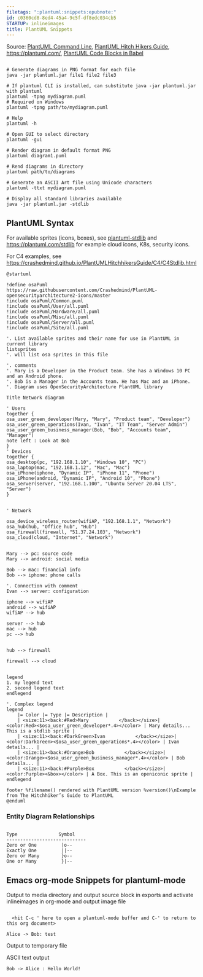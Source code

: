 ```yaml
---
filetags: ":plantuml:snippets:epubnote:"
id: c0360cd8-8ed4-45a4-9c5f-df8edc034cb5
STARTUP: inlineimages
title: PlantUML Snippets
---
```


Source: [PlantUML Command Line](https://plantuml.com/command-line),
[PlantUML Hitch Hikers
Guide](https://crashedmind.github.io/PlantUMLHitchhikersGuide),
<https://plantuml.com/>, [PlantUML Code Blocks in
Babel](https:/.mdmode.md/.md.md-contrib/babel/languages/ob-doc-plantuml.html)

``` shell

# Generate diagrams in PNG format for each file
java -jar plantuml.jar file1 file2 file3

# If plantuml CLI is installed, can substitute java -jar plantuml.jar with plantuml
plantuml -tpng mydiagram.puml
# Required on Windows
plantuml -tpng path/to/mydiagram.puml

# Help
plantuml -h

# Open GUI to select directory
plantuml -gui

# Render diagram in default format PNG
plantuml diagram1.puml

# Rend diagrams in directory
plantuml path/to/diagrams

# Generate an ASCII Art file using Unicode characters
plantuml -ttxt mydiagram.puml

# Display all standard libraries available
java -jar plantuml.jar -stdlib

```

## PlantUML Syntax

For available sprites (icons, boxes), see
[plantuml-stdlib](https://github.com/plantuml/plantuml-stdlib) and
<https://plantuml.com/stdlib> for example cloud icons, K8s, security
icons.

For C4 examples, see
<https://crashedmind.github.io/PlantUMLHitchhikersGuide/C4/C4Stdlib.html>

``` plantuml
@startuml

!define osaPuml https://raw.githubusercontent.com/Crashedmind/PlantUML-opensecurityarchitecture2-icons/master
!include osaPuml/Common.puml
!include osaPuml/User/all.puml
!include osaPuml/Hardware/all.puml
!include osaPuml/Misc/all.puml
!include osaPuml/Server/all.puml
!include osaPuml/Site/all.puml

'. List available sprites and their name for use in PlantUML in current library
listsprites
'. will list osa sprites in this file

'. comments
'. Mary is a Developer in the Product team. She has a Windows 10 PC and an Android phone.
'. Bob is a Manager in the Accounts team. He has Mac and an iPhone.
'. Diagram uses OpenSecurityArchitecture PlantUML library

Title Network diagram

' Users
together {
osa_user_green_developer(Mary, "Mary", "Product team", "Developer")
osa_user_green_operations(Ivan, "Ivan", "IT Team", "Server Admin")
osa_user_green_business_manager(Bob, "Bob", "Accounts team", "Manager")
note left : Look at Bob
}
' Devices
together {
osa_desktop(pc, "192.168.1.10", "Windows 10", "PC")
osa_laptop(mac, "192.168.1.12", "Mac", "Mac")
osa_iPhone(iphone, "Dynamic IP", "iPhone 11", "Phone")
osa_iPhone(android, "Dynamic IP", "Android 10", "Phone")
osa_server(server, "192.168.1.100", "Ubuntu Server 20.04 LTS", "Server")
}


' Network

osa_device_wireless_router(wifiAP, "192.168.1.1", "Network")
osa_hub(hub, "Office hub", "Hub")
osa_firewall(firewall, "51.37.24.103", "Network")
osa_cloud(cloud, "Internet", "Network")


Mary --> pc: source code
Mary --> android: social media

Bob --> mac: financial info
Bob --> iphone: phone calls

'. Connection with comment
Ivan --> server: configuration

iphone --> wifiAP
android --> wifiAP
wifiAP --> hub

server --> hub
mac --> hub
pc --> hub


hub --> firewall

firewall --> cloud


legend
1. my legend text
2. second legend text
endlegend

'. Complex legend
legend
    |= Color |= Type |= Description |
    | <size:11><back:#Red>Mary           </back></size>|    <color:Red><$osa_user_green_developer*.4></color> | Mary details... This is a stdlib sprite |
    | <size:11><back:#DarkGreen>Ivan           </back></size>|    <color:DarkGreen><$osa_user_green_operations*.4></color> | Ivan details... |
    | <size:11><back:#Orange>Bob           </back></size>|    <color:Orange><$osa_user_green_business_manager*.4></color> | Bob details... |
    | <size:11><back:#Purple>Box           </back></size>|    <color:Purple><&box></color> | A Box. This is an openiconic sprite |
endlegend

footer %filename() rendered with PlantUML version %version()\nExample from The Hitchhiker’s Guide to PlantUML
@enduml

```

### Entity Diagram Relationships

``` text

Type               Symbol
-----------------------------
Zero or One         |o--
Exactly One         ||--
Zero or Many        }o--
One or Many         }|--

```

## Emacs org-mode Snippets for plantuml-mode

Output to media directory and output source block in exports and
activate inlineimages in org-mode and output image file

``` plantuml

  <hit C-c ' here to open a plantuml-mode buffer and C-' to return to this org document>

Alice -> Bob: test

```

Output to temporary file

ASCII text output

``` plantuml
Bob -> Alice : Hello World!
```
